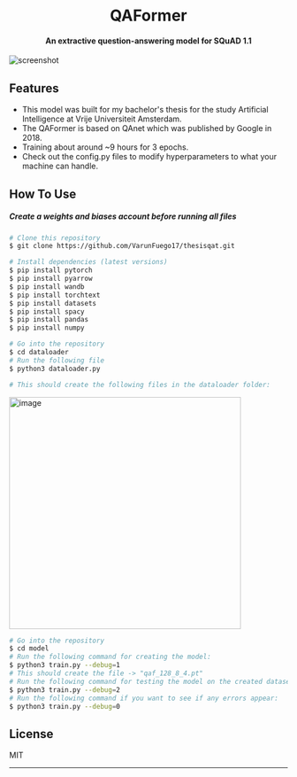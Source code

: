<h1 align="center">
  <br>
  QAFormer
  <br>
</h1>

<h4 align="center"> An extractive question-answering model for SQuAD 1.1</h4>




![screenshot](https://github.com/VarunFuego17/thesisqat/blob/main/qaf.png)

## Features

* This model was built for my bachelor's thesis for the study Artificial Intelligence at Vrije Universiteit Amsterdam.
* The QAFormer is based on QAnet which was published by Google in 2018.
* Training about around ~9 hours for 3 epochs.
* Check out the config.py files to modify hyperparameters to what your machine can handle.

## How To Use
##### Create a weights and biases account before running all files

```bash
# Clone this repository
$ git clone https://github.com/VarunFuego17/thesisqat.git

# Install dependencies (latest versions)
$ pip install pytorch 
$ pip install pyarrow
$ pip install wandb
$ pip install torchtext
$ pip install datasets
$ pip install spacy
$ pip install pandas
$ pip install numpy

# Go into the repository
$ cd dataloader
# Run the following file
$ python3 dataloader.py

# This should create the following files in the dataloader folder:
```
<img width="419" alt="image" src="https://github.com/VarunFuego17/thesisqat/assets/45126763/997d5ccd-c820-415c-a911-495923ca2404">

```bash
# Go into the repository
$ cd model
# Run the following command for creating the model:
$ python3 train.py --debug=1
# This should create the file -> "qaf_128_8_4.pt"
# Run the following command for testing the model on the created dataset:
$ python3 train.py --debug=2
# Run the following command if you want to see if any errors appear:
$ python3 train.py --debug=0
```
## License

MIT

---
